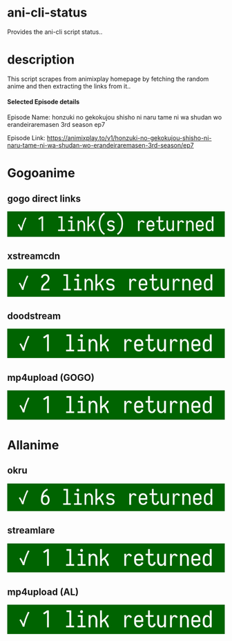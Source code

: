 # ani-cli-status
Provides the ani-cli script status..

# description
This script scrapes from animixplay homepage by fetching the random anime and then extracting the links from it..

#### Selected Episode details

Episode Name: honzuki no gekokujou shisho ni naru tame ni wa shudan wo erandeiraremasen 3rd season ep7

Episode Link: https://animixplay.to/v1/honzuki-no-gekokujou-shisho-ni-naru-tame-ni-wa-shudan-wo-erandeiraremasen-3rd-season/ep7
 
# Gogoanime

## gogo direct links

<img src="./images/gogoplay.jpg">

## xstreamcdn

<img src="./images/xstreamcdn.jpg">

## doodstream

<img src="./images/doodstream.jpg">

## mp4upload (GOGO)

<img src="./images/mp4upload.jpg">

# Allanime

## okru

<img src="./images/okru.jpg">

## streamlare

<img src="./images/streamlare.jpg">

## mp4upload (AL)

<img src="./images/mp4upload_al.jpg">
